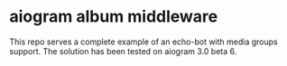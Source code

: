 # aiogram album middleware

This repo serves a complete example of an echo-bot with media groups support.
The solution has been tested on aiogram 3.0 beta 6.